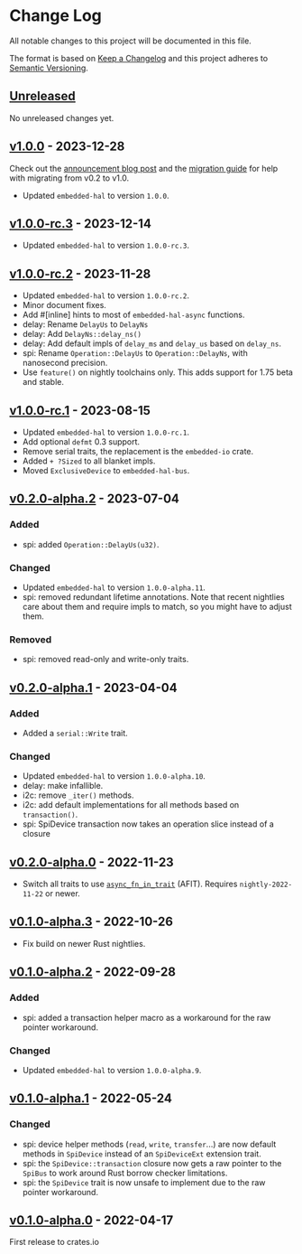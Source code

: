 # Change Log

All notable changes to this project will be documented in this file.

The format is based on [Keep a Changelog](http://keepachangelog.com/)
and this project adheres to [Semantic Versioning](http://semver.org/).

## [Unreleased]

No unreleased changes yet.

## [v1.0.0] - 2023-12-28

Check out the [announcement blog post](https://blog.rust-embedded.org/embedded-hal-v1/) and the [migration guide](../docs/migrating-from-0.2-to-1.0.md) for help with migrating from v0.2 to v1.0.

- Updated `embedded-hal` to version `1.0.0`.

## [v1.0.0-rc.3] - 2023-12-14

- Updated `embedded-hal` to version `1.0.0-rc.3`.

## [v1.0.0-rc.2] - 2023-11-28

- Updated `embedded-hal` to version `1.0.0-rc.2`.
- Minor document fixes.
- Add #[inline] hints to most of `embedded-hal-async` functions.
- delay: Rename `DelayUs` to `DelayNs`
- delay: Add `DelayNs::delay_ns()`
- delay: Add default impls of `delay_ms` and `delay_us` based on `delay_ns`.
- spi: Rename `Operation::DelayUs` to `Operation::DelayNs`, with nanosecond precision.
- Use `feature()` on nightly toolchains only. This adds support for 1.75 beta and stable.

## [v1.0.0-rc.1] - 2023-08-15

- Updated `embedded-hal` to version `1.0.0-rc.1`.
- Add optional `defmt` 0.3 support.
- Remove serial traits, the replacement is the `embedded-io` crate.
- Added `+ ?Sized` to all blanket impls.
- Moved `ExclusiveDevice` to `embedded-hal-bus`.

## [v0.2.0-alpha.2] - 2023-07-04

### Added
- spi: added `Operation::DelayUs(u32)`.

### Changed
- Updated `embedded-hal` to version `1.0.0-alpha.11`.
- spi: removed redundant lifetime annotations. Note that recent nightlies care about them and require impls to match, so you might have to adjust them.

### Removed
- spi: removed read-only and write-only traits.

## [v0.2.0-alpha.1] - 2023-04-04

### Added
- Added a `serial::Write` trait.

### Changed
- Updated `embedded-hal` to version `1.0.0-alpha.10`.
- delay: make infallible.
- i2c: remove `_iter()` methods.
- i2c: add default implementations for all methods based on `transaction()`.
- spi: SpiDevice transaction now takes an operation slice instead of a closure

## [v0.2.0-alpha.0] - 2022-11-23

- Switch all traits to use [`async_fn_in_trait`](https://blog.rust-lang.org/inside-rust/2022/11/17/async-fn-in-trait-nightly.html) (AFIT). Requires `nightly-2022-11-22` or newer.

## [v0.1.0-alpha.3] - 2022-10-26

- Fix build on newer Rust nightlies.

## [v0.1.0-alpha.2] - 2022-09-28

### Added
- spi: added a transaction helper macro as a workaround for the raw pointer workaround.

### Changed
- Updated `embedded-hal` to version `1.0.0-alpha.9`.

## [v0.1.0-alpha.1] - 2022-05-24

### Changed

- spi: device helper methods (`read`, `write`, `transfer`...) are now default methods in `SpiDevice` instead of an `SpiDeviceExt` extension trait.
- spi: the `SpiDevice::transaction` closure now gets a raw pointer to the `SpiBus` to work around Rust borrow checker limitations.
- spi: the `SpiDevice` trait is now unsafe to implement due to the raw pointer workaround.


## [v0.1.0-alpha.0] - 2022-04-17

First release to crates.io


[Unreleased]: https://github.com/rust-embedded/embedded-hal/compare/embedded-hal-async-v1.0.0...HEAD
[v1.0.0]: https://github.com/rust-embedded/embedded-hal/compare/embedded-hal-async-v1.0.0-rc.3...embedded-hal-async-v1.0.0
[v1.0.0-rc.3]: https://github.com/rust-embedded/embedded-hal/compare/embedded-hal-async-v1.0.0-rc.2...embedded-hal-async-v1.0.0-rc.3
[v1.0.0-rc.2]: https://github.com/rust-embedded/embedded-hal/compare/embedded-hal-async-v1.0.0-rc.1...embedded-hal-async-v1.0.0-rc.2
[v1.0.0-rc.1]: https://github.com/rust-embedded/embedded-hal/compare/embedded-hal-async-v0.2.0-alpha.2...embedded-hal-async-v1.0.0-rc.1
[v0.2.0-alpha.2]: https://github.com/rust-embedded/embedded-hal/compare/embedded-hal-async-v0.2.0-alpha.1...embedded-hal-async-v0.2.0-alpha.2
[v0.2.0-alpha.1]: https://github.com/rust-embedded/embedded-hal/compare/embedded-hal-async-v0.2.0-alpha.0...embedded-hal-async-v0.2.0-alpha.1
[v0.2.0-alpha.0]: https://github.com/rust-embedded/embedded-hal/compare/embedded-hal-async-v0.1.0-alpha.3...embedded-hal-async-v0.2.0-alpha.0
[v0.1.0-alpha.3]: https://github.com/rust-embedded/embedded-hal/compare/embedded-hal-async-v0.1.0-alpha.2...embedded-hal-async-v0.1.0-alpha.3
[v0.1.0-alpha.2]: https://github.com/rust-embedded/embedded-hal/compare/embedded-hal-async-v0.1.0-alpha.1...embedded-hal-async-v0.1.0-alpha.2
[v0.1.0-alpha.1]: https://github.com/rust-embedded/embedded-hal/compare/embedded-hal-async-v0.1.0-alpha.0...embedded-hal-async-v0.1.0-alpha.1
[v0.1.0-alpha.0]: https://github.com/rust-embedded/embedded-hal/tree/embedded-hal-async-v0.1.0-alpha.0
